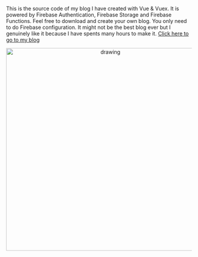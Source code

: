 
  This is the source code of my blog I have created with Vue & Vuex. It is powered by Firebase Authentication, Firebase Storage and Firebase Functions. Feel free to download and create your own blog. You only need to do Firebase configuration. It might not be the best blog ever but I genuinely like it because I have spents many hours to make it. [Click here to go to my blog](https://code-house.netlify.app/)
  
<p align="center">
<img title="SignIn Methods" src="https://github.com/KereBere/Vuex-CodeHouse-Blog/blob/master/src/assets/vuex-logo.jpg" alt="drawing" width="550"/> 
</p>

  


 
